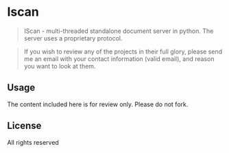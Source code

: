 # Iscan

> IScan - multi-threaded standalone document server in python. The server uses a proprietary protocol.

> If you wish to review any of the projects in their full glory, please send me an email with your contact information (valid email), and reason you want to look at them. 


## Usage ##
The content included here is for review only. Please do not fork.

## License ##
All rights reserved